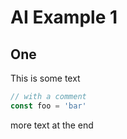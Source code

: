 # AI Example 1

## One

This is some text

```js
// with a comment
const foo = 'bar'
```

more text at the end

